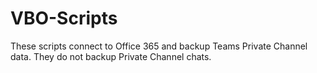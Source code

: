 # VBO-Scripts
These scripts connect to Office 365 and backup Teams Private Channel data. They do not backup Private Channel chats.
